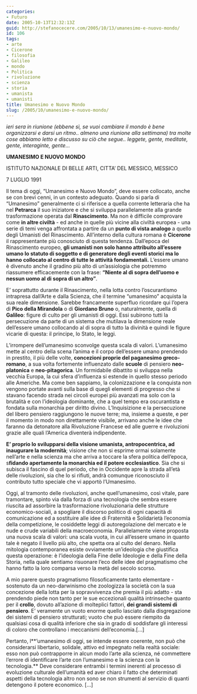 ```yaml
---
categories:
- Futuro
date: 2005-10-13T12:32:13Z
guid: http://stefanocecere.com/2005/10/13/umanesimo-e-nuovo-mondo/
id: 106
tags:
- arte
- Cicerone
- filosofia
- Galileo
- mondo
- Politica
- rivoluzione
- scienza
- storia
- umanista
- umanisti
title: Umanesimo e Nuovo Mondo
slug: /2005/10/umanesimo-e-nuovo-mondo/
---
```


<img src="/wp-content/new_krur_64.gif" alt="" align="left" />_ieri sera in riunione (ebbene sì, se vuoi cambiare il mondo è bene organizzarsi e darsi un ritmo.. almeno una riunione alla settimana) tra molte cose abbiamo letto e discusso su ciò che segue.. leggete, gente, meditate, gente, interaginte, gente…_

**UMANESIMO E NUOVO MONDO**

ISTITUTO NAZIONALE DI BELLE ARTI, CITTA’ DEL MESSICO, MESSICO
  
7 LUGLIO 1991

Il tema di oggi, “Umanesimo e Nuovo Mondo”, deve essere collocato, anche se con brevi cenni, in un contesto adeguato. Quando si parla di “Umanesimo” generalmente ci si riferisce a quella corrente letteraria che ha nel **Petrarca** il suo iniziatore e che si sviluppa parallelamente alla grande trasformazione operata dal **Rinascimento**. Ma non è difficile comprovare come **in altre civiltà** - ed anche in quelle più vicine alla civiltà europea - una serie di temi venga affrontata a partire da un **punto di vista analogo** a quello degli Umanisti del Rinascimento. All’interno della cultura romana è **Cicerone** il rappresentante più conosciuto di questa tendenza. Dall’epoca del Rinascimento europeo, **gli umanisti non solo hanno attribuito all’essere umano lo statuto di soggetto e di generatore degli eventi storici ma lo hanno collocato al centro di tutte le attività fondamentali.** L’essere umano è divenuto anche il gradino più alto di un’assiologia che potremmo riassumere efficacemente con la frase: **“Niente al di sopra dell’uomo e nessun uomo al di sopra di un altro”**.

E’ soprattutto durante il Rinascimento, nella lotta contro l’oscurantismo intrapresa dall’Arte e dalla Scienza, che il termine “umanesimo” acquista la sua reale dimensione. Sarebbe francamente superfluo ricordare qui l’opera di **Pico della Mirandola** o di **Giordano Bruno** o, naturalmente, quella di **Galileo**: figure di culto per gli umanisti di oggi. Essi subirono tutti la persecuzione da parte di un sistema che mutilava la dimensione reale dell’essere umano collocando al di sopra di tutto la divinità e quindi le figure vicarie di questa: il principe, lo Stato, le leggi.
  
L’irrompere dell’umanesimo sconvolge questa scala di valori. L’umanesimo mette al centro della scena l’anima e il corpo dell’essere umano prendendo in prestito, il più delle volte, **concezioni proprie del paganesimo greco-romano**, a sua volta fortemente influenzato dalle **scuole** di pensiero **neo-platonica** e **neo-pitagorica**. Un formidabile dibattito si sviluppa nella vecchia Europa, la cui sfera d’influenza si estende in quello stesso periodo alle Americhe. Ma come ben sappiamo, la colonizzazione e la conquista non vengono portate avanti sulla base di quegli elementi di progresso che si stavano facendo strada nei circoli europei più avanzati ma solo con la brutalità e con l’ideologia dominante, che a quel tempo era oscurantista e fondata sulla monarchia per diritto divino. L’Inquisizione e la persecuzione del libero pensiero raggiungono le nuove terre; ma, insieme a queste, e per il momento in modo non direttamente visibile, arrivano anche le idee che faranno da detonatore alla Rivoluzione Francese ed alle guerre e rivoluzioni grazie alle quali l’America diventerà indipendente.
  
 **E’ proprio lo svilupparsi della visione umanista, antropocentrica, ad inaugurare la modernità**; visione che non si esprime ormai solamente nell’arte e nella scienza ma che arriva a toccare la sfera politica dell’epoca, s**fidando apertamente la monarchia ed il potere ecclesiastico**. Sia che si subisca il fascino di quel periodo, che in Occidente apre la strada all’età delle rivoluzioni, sia che lo si rifiuti, andrà comunque riconosciuto il contributo tutto speciale che vi apportò l’Umanesimo.

Oggi, al tramonto delle rivoluzioni, anche quell’umanesimo, così vitale, pare tramontare, spinto via dalla forza di una tecnologia che sembra essere riuscita ad assorbire la trasformazione rivoluzionaria delle strutture economico-sociali, a spogliare il discorso politico di ogni capacità di comunicazione ed a sostituire alle idee di Fraternità e Solidarietà l’economia della competizione, le cosiddette leggi di autoregolazione del mercato e le nude e crude variabili della macroeconomia. Parallelamente viene proposta una nuova scala di valori: una scala vuota, in cui all’essere umano in quanto tale è negato il livello più alto, che spetta ora al culto del denaro. Nella mitologia contemporanea esiste ovviamente un’ideologia che giustifica questa operazione: è l’ideologia della Fine delle Ideologie e della Fine della Storia, nella quale sentiamo risuonare l’eco delle idee del pragmatismo che hanno fatto la loro comparsa verso la metà del secolo scorso.
  
A mio parere questo pragmatismo filosoficamente tanto elementare - sostenuto da un neo-darwinismo che zoologizza la società con la sua concezione della lotta per la sopravvivenza che premia il più adatto - sta prendendo piede non tanto per le sue eccezionali qualità intrinseche quanto per il **crollo**, dovuto all’azione di molteplici fattori, **dei grandi sistemi di pensiero**. E’ veramente un vuoto enorme quello lasciato dalla disgregazione dei sistemi di pensiero strutturati; vuoto che può essere riempito da qualsiasi cosa di qualità inferiore che sia in grado di soddisfare gli interessi di coloro che controllano i meccanismi dell’economia.[…]

Pertanto, l**’umanesimo di oggi, se intende essere coerente, non può che considerarsi libertario, solidale, attivo ed impegnato nella realtà sociale: esso non può contrapporre in alcun modo l’arte alla scienza, né commettere l’errore di identificare l’arte con l’umanesimo e la scienza con la tecnologia.** Deve considerare entrambi i termini inerenti al processo di evoluzione culturale dell’umanità ed aver chiaro il fatto che determinati aspetti della tecnologia altro non sono se non strumenti al servizio di quanti detengono il potere economico. […]